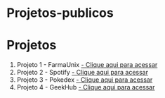 # Projetos-publicos

<h1>Projetos</h1>

<ol>


  <li>
    Projeto 1 - FarmaUnix <a href="https://cgb102000.github.io/Projetos-publicos/FarmaUnix/src" target="_blank">- Clique aqui para acessar </a>
  </li>
  <li>
    Projeto 2 - Spotify <a href="https://cgb102000.github.io/Projetos-publicos/Spotify/" target="_blank">- Clique aqui para acessar </a>
  </li>
   <li>
    Projeto 3 - Pokedex <a href="https://cgb102000.github.io/Projetos-publicos/Pokedex/" target="_blank">- Clique aqui para acessar </a>
     
  </li>
  <li>
    Projeto 4 - GeekHub <a href="https://cgb102000.github.io/Projetos-publicos/animes/" target="_blank">- Clique aqui para acessar </a>
     
  </li>
  
</ol>




